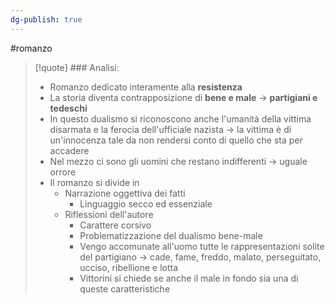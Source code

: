 ```yaml
---
dg-publish: true
---
```

#romanzo 

>[!quote] ### Analisi:
>- Romanzo dedicato interamente alla **resistenza**
>- La storia diventa contrapposizione di **bene e male** -> **partigiani e tedeschi**
>- In questo dualismo si riconoscono anche l'umanità della vittima disarmata e la ferocia dell'ufficiale nazista -> la vittima è di un'innocenza tale da non rendersi conto di quello che sta per accadere
>- Nel mezzo ci sono gli uomini che restano indifferenti -> uguale orrore
>- Il romanzo si divide in
>	- Narrazione oggettiva dei fatti
>		- Linguaggio secco ed essenziale
>	- Riflessioni dell'autore
>		- Carattere corsivo
>		- Problematizzazione del dualismo bene-male
>		- Vengo accomunate all'uomo tutte le rappresentazioni solite del partigiano -> cade, fame, freddo, malato, perseguitato, ucciso, ribellione e lotta
>		- Vittorini si chiede se anche il male in fondo sia una di queste caratteristiche

